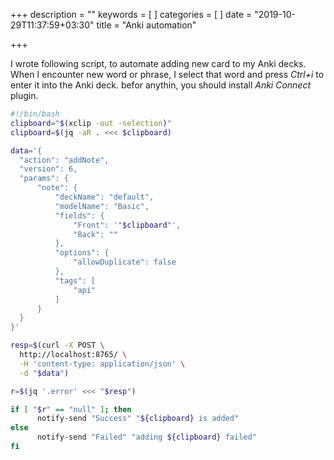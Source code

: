 +++
description = ""
keywords = [
]
categories = [
]
date = "2019-10-29T11:37:59+03:30"
title = "Anki automation"

+++

I wrote following script, to automate adding new card to my Anki decks. When I encounter new word or phrase, I select that word and press *Ctrl+i* to enter it into the Anki deck. befor anythin, you should install *Anki Connect* plugin.

```bash
#!/bin/bash
clipboard="$(xclip -out -selection)"
clipboard=$(jq -aR . <<< $clipboard)

data='{
  "action": "addNote",
  "version": 6,
  "params": {
      "note": {
          "deckName": "default",
          "modelName": "Basic",
          "fields": {
              "Front": '"$clipboard"',
              "Back": ""
          },
          "options": {
              "allowDuplicate": false
          },
          "tags": [
              "api"
          ]
      }
  }
}'

resp=$(curl -X POST \
  http://localhost:8765/ \
  -H 'content-type: application/json' \
  -d "$data")

r=$(jq '.error' <<< "$resp")

if [ "$r" == "null" ]; then
      notify-send "Success" "${clipboard} is added"
else
      notify-send "Failed" "adding ${clipboard} failed"
fi
```

